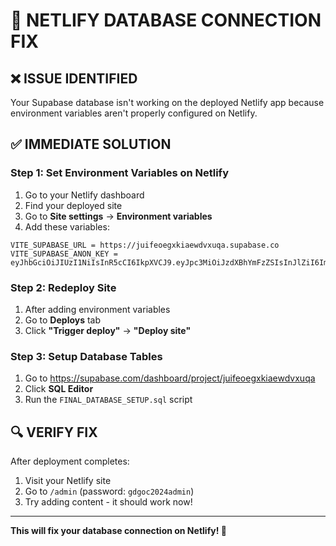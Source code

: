 # 🔧 **NETLIFY DATABASE CONNECTION FIX**

## ❌ **ISSUE IDENTIFIED**

Your Supabase database isn't working on the deployed Netlify app because environment variables aren't properly configured on Netlify.

## ✅ **IMMEDIATE SOLUTION**

### **Step 1: Set Environment Variables on Netlify**

1. Go to your Netlify dashboard
2. Find your deployed site
3. Go to **Site settings** → **Environment variables**
4. Add these variables:

```
VITE_SUPABASE_URL = https://juifeoegxkiaewdvxuqa.supabase.co
VITE_SUPABASE_ANON_KEY = eyJhbGciOiJIUzI1NiIsInR5cCI6IkpXVCJ9.eyJpc3MiOiJzdXBhYmFzZSIsInJlZiI6Imp1aWZlb2VneGtpYWV3ZHZ4dXFhIiwicm9sZSI6ImFub24iLCJpYXQiOjE3NTQ5NDEzNTUsImV4cCI6MjA3MDUxNzM1NX0.TnAAuyKUcdhKprcH7LuwqPVh3gS6yXfwNN88IRs7YTo
```

### **Step 2: Redeploy Site**

1. After adding environment variables
2. Go to **Deploys** tab
3. Click **"Trigger deploy"** → **"Deploy site"**

### **Step 3: Setup Database Tables**

1. Go to https://supabase.com/dashboard/project/juifeoegxkiaewdvxuqa
2. Click **SQL Editor**
3. Run the `FINAL_DATABASE_SETUP.sql` script

## 🔍 **VERIFY FIX**

After deployment completes:

1. Visit your Netlify site
2. Go to `/admin` (password: `gdgoc2024admin`)
3. Try adding content - it should work now!

---

**This will fix your database connection on Netlify! 🎉**
